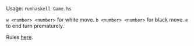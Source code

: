 Usage: `runhaskell Game.hs`

`w <number> <number>` for white move.
`b <number> <number>` for black move.
`e` to end turn prematurely.

Rules [here](https://nickbentleygames.wordpress.com/2012/04/29/my-best-game-i-suspect-ketchup/).
